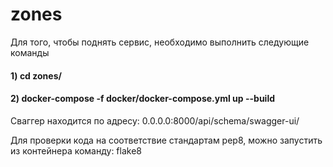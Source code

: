 # zones
Для того, чтобы поднять сервис, необходимо выполнить следующие команды
#### 1) cd zones/
#### 2) docker-compose -f docker/docker-compose.yml up --build

Сваггер находится по адресу: 0.0.0.0:8000/api/schema/swagger-ui/

Для проверки кода на соответствие стандартам pep8, можно запустить из 
контейнера команду: flake8